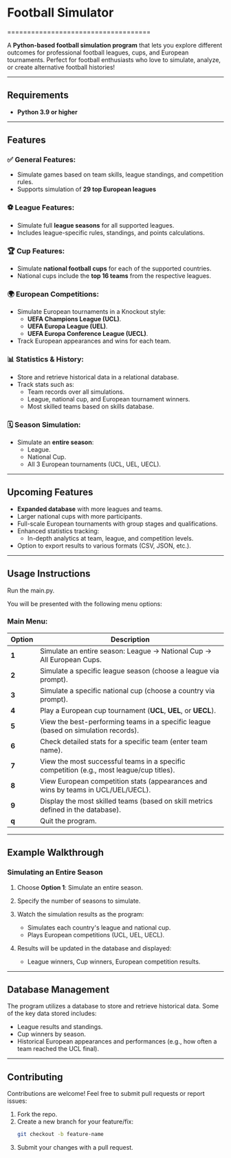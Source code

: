 # Football Simulator
====================================

A **Python-based football simulation program** that lets you explore different outcomes for professional football leagues, cups, and European tournaments. Perfect for football enthusiasts who love to simulate, analyze, or create alternative football histories!

---

## Requirements
- **Python 3.9 or higher**

---

## Features
### ✅ General Features:
- Simulate games based on team skills, league standings, and competition rules.
- Supports simulation of **29 top European leagues**

### ⚽ League Features:
- Simulate full **league seasons** for all supported leagues.
- Includes league-specific rules, standings, and points calculations.

### 🏆 Cup Features:
- Simulate **national football cups** for each of the supported countries.
- National cups include the **top 16 teams** from the respective leagues.

### 🌍 European Competitions:
- Simulate European tournaments in a Knockout style:
  - **UEFA Champions League (UCL)**.
  - **UEFA Europa League (UEL)**.
  - **UEFA Europa Conference League (UECL)**.
- Track European appearances and wins for each team.

### 📊 Statistics & History:
- Store and retrieve historical data in a relational database.
- Track stats such as:
  - Team records over all simulations.
  - League, national cup, and European tournament winners.
  - Most skilled teams based on skills database.

### 🗓️ Season Simulation:
- Simulate an **entire season**:
  - League.
  - National Cup.
  - All 3 European tournaments (UCL, UEL, UECL).

---

## Upcoming Features
- **Expanded database** with more leagues and teams.
- Larger national cups with more participants.
- Full-scale European tournaments with group stages and qualifications.
- Enhanced statistics tracking:
  - In-depth analytics at team, league, and competition levels.
- Option to export results to various formats (CSV, JSON, etc.).

---

## Usage Instructions

Run the main.py.

You will be presented with the following menu options:

### Main Menu:
| **Option** | **Description**                                                                                  |
|------------|--------------------------------------------------------------------------------------------------|
| **1**      | Simulate an entire season: League → National Cup → All European Cups.                            |
| **2**      | Simulate a specific league season (choose a league via prompt).                                  |
| **3**      | Simulate a specific national cup (choose a country via prompt).                                  |
| **4**      | Play a European cup tournament (**UCL**, **UEL**, or **UECL**).                                  |
| **5**      | View the best-performing teams in a specific league (based on simulation records).               |
| **6**      | Check detailed stats for a specific team (enter team name).                                      |
| **7**      | View the most successful teams in a specific competition (e.g., most league/cup titles).         |
| **8**      | View European competition stats (appearances and wins by teams in UCL/UEL/UECL).                 |
| **9**      | Display the most skilled teams (based on skill metrics defined in the database).                 |
| **q**      | Quit the program.

---

## Example Walkthrough
### Simulating an Entire Season
1. Choose **Option 1**: Simulate an entire season.
2. Specify the number of seasons to simulate.
3. Watch the simulation results as the program:
   - Simulates each country's league and national cup.
   - Plays European competitions (UCL, UEL, UECL).

4. Results will be updated in the database and displayed:
   - League winners, Cup winners, European competition results.

---

## Database Management
The program utilizes a database to store and retrieve historical data. Some of the key data stored includes:
- League results and standings.
- Cup winners by season.
- Historical European appearances and performances (e.g., how often a team reached the UCL final).

---

## Contributing
Contributions are welcome! Feel free to submit pull requests or report issues:
1. Fork the repo.
2. Create a new branch for your feature/fix:
   ```bash
   git checkout -b feature-name
   ```
3. Submit your changes with a pull request.
